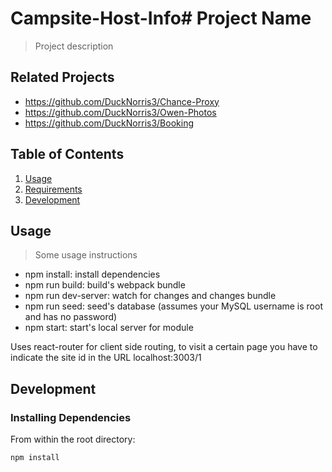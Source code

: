 # Campsite-Host-Info# Project Name

> Project description

## Related Projects

  - https://github.com/DuckNorris3/Chance-Proxy
  - https://github.com/DuckNorris3/Owen-Photos
  - https://github.com/DuckNorris3/Booking

## Table of Contents

1. [Usage](#Usage)
1. [Requirements](#requirements)
1. [Development](#development)

## Usage

> Some usage instructions

- npm install: install dependencies
- npm run build: build's webpack bundle
- npm run dev-server: watch for changes and changes bundle
- npm run seed: seed's database (assumes your MySQL username is root and has no password)
- npm start: start's local server for module

Uses react-router for client side routing, to visit a certain page you have to indicate the site id in the URL
  localhost:3003/1


## Development

### Installing Dependencies

From within the root directory:

```sh
npm install
```

